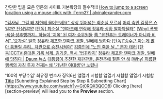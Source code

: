 
간단한 팁을 모은 영문의 사이트 기본확장의 필수적!!!
[How to jump to a screen location using a mouse click with iTerm2? | alvinalexander.com](http://alvinalexander.com/macos/iterm2-how-to-jump-to-location-mouse-click)


["검사님, 그걸 왜 저한테 물어보세요" 상상 뛰어넘는 최순실 모르쇠](http://v.media.daum.net/v/20170107044215962?d=y)
[머리 숙인 김정은 쇼일까? 진심일까?](http://v.media.daum.net/v/20170107030152433?d=y)
[[단독] 최순실 "덴마크에 연락해 정유라 상황 알아봐달라"](http://v.media.daum.net/v/20170107093102877?d=y)
[[Why] 폭행·욕설·성추행까지.. 하늘이 '지옥' 된 여자 승무원들](http://v.media.daum.net/v/20170107030606528?d=y)
[靑 "윤전추는 트레이너가 아니라 비서"..'요가설' 일축](http://v.media.daum.net/v/20170107110355858?d=y)
[정유라 체포한 덴마크 경찰, 일베에 당하다](http://v.media.daum.net/v/20170106164108900?d=y)
[[단독]"송수근 아는게 많아 등돌릴 우려.. 차관으로 승진시켜야"](http://v.media.daum.net/v/20170107030106404?d=y)
[김종인에 "노인 죽을 날.." 문자 테러](http://v.media.daum.net/v/20170107031107630?d=y)
[[단독]CCTV·휴대폰 기록 삭제..김기춘, 역시 '법꾸라지'](http://v.media.daum.net/v/20170107060103318?d=y)
[정유라 체포한 덴마크 경찰, 일베에 당하다 | Daum 뉴스](http://v.media.daum.net/v/20170106164108900?d=y)
[대통령이 추천한 재판관들, 윤전추에 질문 안 해](http://v.media.daum.net/v/20170107044213960?d=y)
[[Why] 허름한 행색의 자칭 투자 천재는 왜 '가난한 여대생'만 노렸나](http://v.media.daum.net/v/20170107030503517?d=y)

‘100억 부당수임’ 최유정 변호사 징역6년
앱열기 시험함
앱열기 시험함
앱열기 시험함
[Title](https://m.youtube.com/watch?list=PL-osiE80TeTvGhHkpvfmKWOiIPF8UVy6c&params=EAEYATgBSAFYCmILMGxpWGVvQURVNkFoCA%253D%253D&v=HVMOBKRNEbc&mode=NORMAL)
[Subnetting Explained Step by Step & Subnetting Chart]
(https://www.youtube.com/watch?v=Gt0RQX3QCO8)
Clicking [here][section-preview] will lead you to the **Preview** section.

